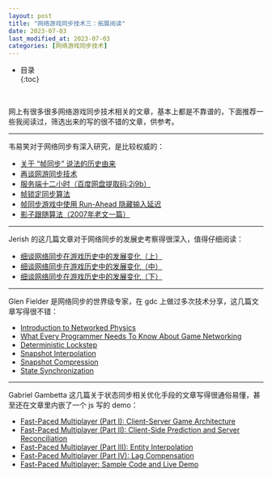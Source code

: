```yaml
---
layout: post
title: "网络游戏同步技术三：拓展阅读"
date: 2023-07-03
last_modified_at: 2023-07-03
categories: [网络游戏同步技术]
---
```


* 目录  
{:toc}
<br/>


网上有很多很多网络游戏同步技术相关的文章，基本上都是不靠谱的，下面推荐一些我阅读过，筛选出来的写的很不错的文章，供参考。  

---

韦易笑对于网络同步有深入研究，是比较权威的：    
* [关于 “帧同步” 说法的历史由来](https://zhuanlan.zhihu.com/p/165293116)
* [再谈网游同步技术](https://www.skywind.me/blog/archives/1343)
* [服务端十二小时（百度网盘提取码:2j9b）](https://pan.baidu.com/s/1oBvmdQgsUWKrmU8g9o3u5Q)    
* [帧锁定同步算法](http://www.skywind.me/blog/archives/131)
* [帧同步游戏中使用 Run-Ahead 隐藏输入延迟](https://www.skywind.me/blog/archives/2746)
* [影子跟随算法（2007年老文一篇）](https://www.skywind.me/blog/archives/1145)

---

Jerish 的这几篇文章对于网络同步的发展史考察得很深入，值得仔细阅读：     
* [细谈网络同步在游戏历史中的发展变化（上）](https://zhuanlan.zhihu.com/p/130702310)
* [细谈网络同步在游戏历史中的发展变化（中）](https://zhuanlan.zhihu.com/p/164686867)
* [细谈网络同步在游戏历史中的发展变化（下）](https://zhuanlan.zhihu.com/p/336869551)   

---

Glen Fielder 是网络同步的世界级专家，在 gdc 上做过多次技术分享，这几篇文章写得很不错：   
* [Introduction to Networked Physics](https://gafferongames.com/post/introduction_to_networked_physics/)
* [What Every Programmer Needs To Know About Game Networking](https://gafferongames.com/post/what_every_programmer_needs_to_know_about_game_networking/)
* [Deterministic Lockstep](https://gafferongames.com/post/deterministic_lockstep/)
* [Snapshot Interpolation](https://gafferongames.com/post/snapshot_interpolation/)
* [Snapshot Compression](https://gafferongames.com/post/snapshot_compression/)
* [State Synchronization](https://gafferongames.com/post/state_synchronization/)

---

Gabriel Gambetta 这几篇关于状态同步相关优化手段的文章写得很通俗易懂，甚至还在文章里内嵌了一个 js 写的 demo：  
* [Fast-Paced Multiplayer (Part I): Client-Server Game Architecture](https://www.gabrielgambetta.com/client-server-game-architecture.html)
* [Fast-Paced Multiplayer (Part II): Client-Side Prediction and Server Reconciliation](https://www.gabrielgambetta.com/client-side-prediction-server-reconciliation.html)
* [Fast-Paced Multiplayer (Part III): Entity Interpolation](https://www.gabrielgambetta.com/entity-interpolation.html)
* [Fast-Paced Multiplayer (Part IV): Lag Compensation](https://www.gabrielgambetta.com/lag-compensation.html)
* [Fast-Paced Multiplayer: Sample Code and Live Demo](https://www.gabrielgambetta.com/client-side-prediction-live-demo.html)